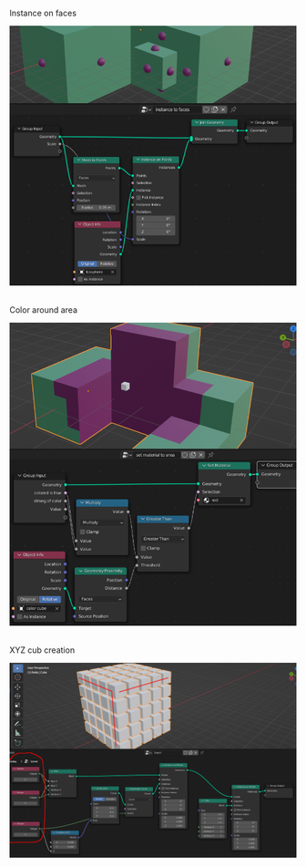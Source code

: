 <br>
Instance on faces

![](https://github.com/AazQsc/cg-synopsis/blob/main/blender/nodes/instance_to_faces.png)


<br>
Color around area

![](https://github.com/AazQsc/cg-synopsis/blob/main/blender/nodes/set_material_to_area.png)


<br>
XYZ cub creation

![](https://github.com/AazQsc/cg-synopsis/blob/main/blender/nodes/XYZ_cub_creation.png)


